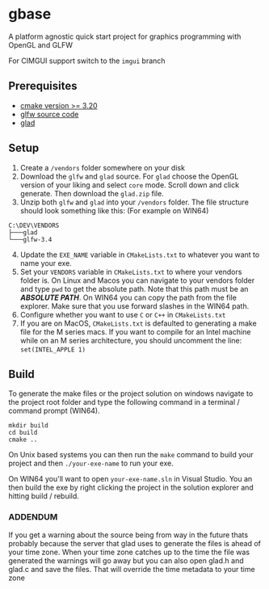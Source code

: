 # gbase

A platform agnostic quick start project for graphics programming with OpenGL and GLFW

For CIMGUI support switch to the `imgui` branch

## Prerequisites

- [cmake version >= 3.20](https://cmake.org/download/)
- [glfw source code](https://www.glfw.org/download.html)
- [glad](https://glad.dav1d.de/)

## Setup
1) Create a `/vendors` folder somewhere on your disk
2) Download the `glfw` and `glad` source. For `glad` choose the OpenGL version of your liking and select `core` mode. Scroll down and click generate. Then download the `glad.zip` file.
3) Unzip both `glfw` and `glad` into your `/vendors` folder. The file structure should look something like this: (For example on WIN64)

```
C:\DEV\VENDORS
├───glad
└───glfw-3.4
```

4) Update the `EXE_NAME` variable in `CMakeLists.txt` to whatever you want to name your exe.
5) Set your `VENDORS` variable in `CMakeLists.txt` to where your vendors folder is. On Linux and Macos you can navigate to your vendors folder and type `pwd` to get the absolute path. Note that this path must be an ***ABSOLUTE PATH***. On WIN64 you can copy the path from the file explorer. Make sure that you use forward slashes in the WIN64 path.
6) Configure whether you want to use `C` or `C++` in `CMakeLists.txt`
7) If you are on MacOS, `CMakeLists.txt` is defaulted to generating a make file for the M series macs. If you want to compile for an Intel machine while on an M series architecture, you should uncomment the line: `set(INTEL_APPLE 1)`

## Build
To generate the make files or the project solution on windows navigate to the project root folder and type the following command in a terminal / command prompt (WIN64). 

```
mkdir build
cd build
cmake ..
```

On Unix based systems you can then run the `make` command to build your project and then `./your-exe-name` to run your exe.

On WIN64 you'll want to open `your-exe-name.sln` in Visual Studio. You an then build the exe by right clicking the project in the solution explorer and hitting build / rebuild.

### ADDENDUM 
If you get a warning about the source being from way in the future thats probably because the server that glad uses to generate the files is ahead of your time zone. When your time zone catches up to the time the file was generated the warnings will go away but you can also open glad.h and glad.c and save the files. That will override the time metadata to your time zone
